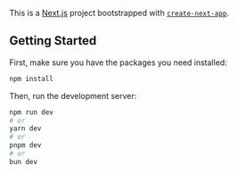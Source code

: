 This is a [Next.js](https://nextjs.org/) project bootstrapped with [`create-next-app`](https://github.com/vercel/next.js/tree/canary/packages/create-next-app).

## Getting Started

First, make sure you have the packages you need installed:

```bash
npm install
```

Then, run the development server:

```bash
npm run dev
# or
yarn dev
# or
pnpm dev
# or
bun dev
```
